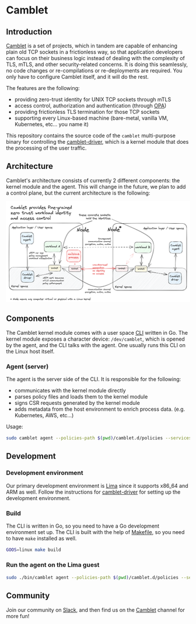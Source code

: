 # Camblet

## Introduction

[Camblet](https://github.com/cisco-open/camblet) is a set of projects, which in tandem are capable of enhancing plain old TCP sockets in a frictionless way, so that application developers can focus on their business logic instead of dealing with the complexity of TLS, mTLS, and other security-related concerns. It is doing this seamlessly, no code changes or re-compilations or re-deployments are required. You only have to configure Camblet itself, and it will do the rest.

The features are the following:

- providing zero-trust identity for UNIX TCP sockets through mTLS
- access control, authorization and authentication (through [OPA](https://www.openpolicyagent.org))
- providing frictionless TLS termination for those TCP sockets
- supporting every Linux-based machine (bare-metal, vanilla VM, Kubernetes, etc... you name it)

This repository contains the source code of the `camblet` multi-purpose binary for controlling the [camblet-driver](https://github.com/cisco-open/camblet-driver), which is a kernel module that does the processing of the user traffic.

## Architecture

Camblet's architecture consists of currently 2 different components: the kernel module and the agent. This will change in the future, we plan to add a control plane, but the current architecture is the following:

![Camblet architecture](./docs/img/camblet-architecture.png)

## Components

The Camblet kernel module comes with a user space [CLI](./cli/) written in Go. The kernel module exposes a character device: `/dev/camblet`, which is opened by the agent, and the CLI talks with the agent. One usually runs this CLI on the Linux host itself.

### Agent (server)

The agent is the server side of the CLI. It is responsible for the following:

- communicates with the kernel module directly
- parses policy files and loads them to the kernel module
- signs CSR requests generated by the kernel module
- adds metadata from the host environment to enrich process data. (e.g. Kubernetes, AWS, etc...)

Usage:

```bash
sudo camblet agent --policies-path $(pwd)/camblet.d/policies --services-path $(pwd)/camblet.d/services
```

## Development

### Development environment

Our primary development environment is [Lima](https://lima-vm.io) since it supports x86_64 and ARM as well. Follow the instructions for [camblet-driver](https://github.com/cisco-open/camblet-driver#coding) for setting up the development environment.

### Build

The CLI is written in Go, so you need to have a Go development environment set up. The CLI is built with the help of [Makefile](./Makefile), so you need to have `make` installed as well.

```bash
GOOS=linux make build
```

### Run the agent on the Lima guest

```bash
sudo ./bin/camblet agent --policies-path $(pwd)/camblet.d/policies --services-path $(pwd)/camblet.d/services
```

## Community

Join our community on [Slack](https://join.slack.com/t/outshift/shared_invite/zt-26xfl4muq-zcDSfsA_7eOWlyhjvBGqVQ), and then
find us on the [Camblet](https://outshift.slack.com/channels/camblet) channel for more fun!
